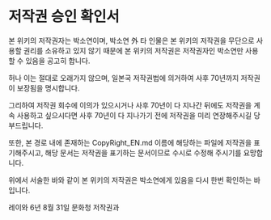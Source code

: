 # 저작권 승인 확인서
본 위키의 저작권자는 박소연이며, 박소연 外 타 인물은 본 위키의 저작권을 무단으로 사용할 권리를 소유하고 있지 않기 때문에 본 위키의 저작권은 저작권자인 박소연만 사용할 수 있음을 공고히 합니다.

허나 이는 절대로 오래가지 않으며, 일본국 저작권법에 의거하여 사후 70년까지 저작권이 보장됨을 명시합니다.

그리하여 저작권 회수에 이의가 있으시거나 사후 70년이 다 지나간 뒤에도 저작권을 계속 사용하고 싶으시다면 사후 70년이 다 지나가기 전에 저작권을 미리 연장해주시길 당부드립니다.

또한, 본 경로 내에 존재하는 CopyRight_EN.md 이름에 해당하는 파일에 저작권을 표기해주시고, 해당 문서는 저작권을 표기하는 문서이므로 수시로 수정해 주시기를 요망합니다.

위에서 서술한 바와 같이 본 위키의 저작권은 박소연에게 있음을 다시 한번 확인하는 바입니다.

레이와 6년 8월 31일 문화청 저작권과
